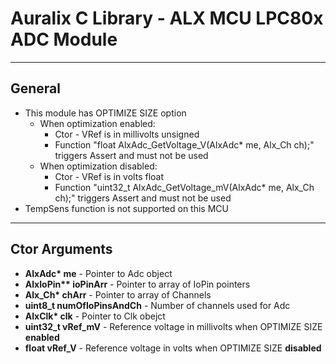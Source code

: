 # Auralix C Library - ALX MCU LPC80x ADC Module
---
## General
- This module has OPTIMIZE SIZE option
    - When optimization enabled:
        - Ctor - VRef is in millivolts unsigned
        - Function "float AlxAdc_GetVoltage_V(AlxAdc* me, Alx_Ch ch);" triggers Assert and must not be used
    - When optimization disabled:
        - Ctor - VRef is in volts float
        - Function "uint32_t AlxAdc_GetVoltage_mV(AlxAdc* me, Alx_Ch ch);" triggers Assert and must not be used
- TempSens function is not supported on this MCU
---
## Ctor Arguments
- __AlxAdc* me__ - Pointer to Adc object
- __AlxIoPin** ioPinArr__ - Pointer to array of IoPin pointers
- __Alx_Ch* chArr__ - Pointer to array of Channels
- __uint8_t numOfIoPinsAndCh__ - Number of channels used for Adc
- __AlxClk* clk__ - Pointer to Clk obejct
- __uint32_t vRef_mV__ - Reference voltage in millivolts when OPTIMIZE SIZE __enabled__
- __float vRef_V__  - Reference voltage in volts when OPTIMIZE SIZE __disabled__
